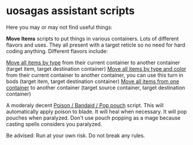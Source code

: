 # uosagas assistant scripts

Here you may or may not find useful things:


**Move Items** scripts to put things in various containers. Lots of different flavors and uses. They all present with a target reticle so no need for hard coding anything. Different flavors include:

[Move all items by type](https://github.com/GloriousRedLeader/uosagas/blob/main/move_items_by_type.lua) from their current container to another container (target item, target destination container)
[Move all items by type and color](https://github.com/GloriousRedLeader/uosagas/blob/main/move_items_by_type_and_hue.lua) from their current container to another container, you can use this turn in bods (target item, target destination container)
[Move all items from one container](https://github.com/GloriousRedLeader/uosagas/blob/main/move_all_items_from_container.lua) to another container (target source container, target destination container)

A moderaly decent [Poison / Bandaid / Pop pouch](https://github.com/GloriousRedLeader/uosagas/blob/main/arthurdexbot.lua) script. This will automatically apply poison to blade. It will heal when necessary. It will pop pouches when paralyzed. Don't use pouch popping as a mage because casting spells considers you paralyzed.

Be advised: Run at your own risk. Do not break any rules.